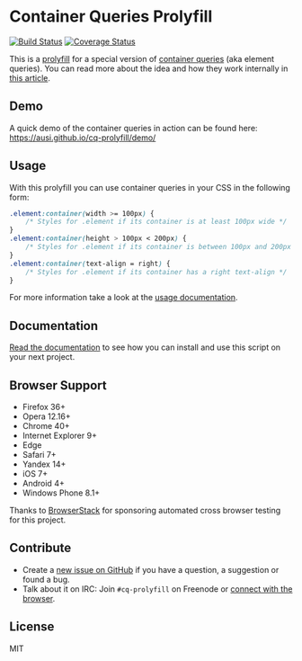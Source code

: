# Container Queries Prolyfill

[![Build Status](https://travis-ci.org/ausi/cq-prolyfill.svg?branch=master)](https://travis-ci.org/ausi/cq-prolyfill/branches) [![Coverage Status](https://coveralls.io/repos/ausi/cq-prolyfill/badge.svg?branch=master&service=github)](https://coveralls.io/github/ausi/cq-prolyfill?branch=master)

This is a [prolyfill](https://au.si/what-is-a-prolyfill) for a special version of [container queries](https://github.com/ResponsiveImagesCG/container-queries) (aka element queries). You can read more about the idea and how they work internally in [this article](https://au.si/css-container-element-queries).

## Demo

A quick demo of the container queries in action can be found here:  
<https://ausi.github.io/cq-prolyfill/demo/>

## Usage

With this prolyfill you can use container queries in your CSS in the following form:

```css
.element:container(width >= 100px) {
	/* Styles for .element if its container is at least 100px wide */
}
.element:container(height > 100px < 200px) {
	/* Styles for .element if its container is between 100px and 200px high */
}
.element:container(text-align = right) {
	/* Styles for .element if its container has a right text-align */
}
```

For more information take a look at the [usage documentation](docs/usage.md).

## Documentation

[Read the documentation](docs/index.md) to see how you can install and use this script on your next project.

## Browser Support

* Firefox 36+
* Opera 12.16+
* Chrome 40+
* Internet Explorer 9+
* Edge
* Safari 7+
* Yandex 14+
* iOS 7+
* Android 4+
* Windows Phone 8.1+

Thanks to [BrowserStack](https://www.browserstack.com/automate) for sponsoring automated cross browser testing for this project.

## Contribute

* Create a [new issue on GitHub](https://github.com/ausi/cq-prolyfill/issues/new) if you have a question, a suggestion or found a bug.
* Talk about it on IRC: Join `#cq-prolyfill` on Freenode or [connect with the browser](https://webchat.freenode.net?randomnick=1&channels=%23cq-prolyfill&prompt=1).

## License

MIT
